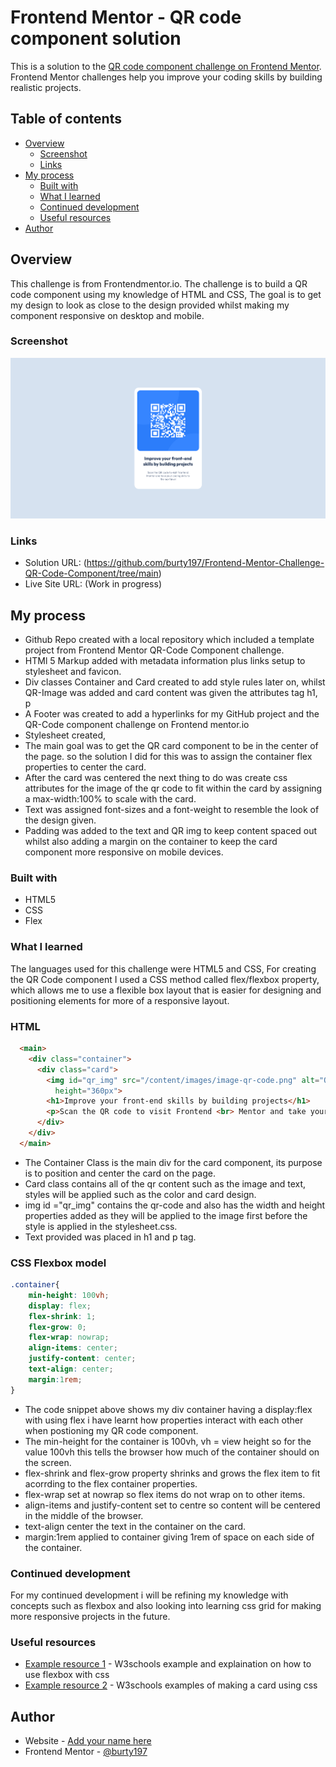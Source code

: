# Frontend Mentor - QR code component solution

This is a solution to the [QR code component challenge on Frontend Mentor](https://www.frontendmentor.io/challenges/qr-code-component-iux_sIO_H). Frontend Mentor challenges help you improve your coding skills by building realistic projects. 

## Table of contents

- [Overview](#overview)
  - [Screenshot](#screenshot)
  - [Links](#links)
- [My process](#my-process)
  - [Built with](#built-with)
  - [What I learned](#what-i-learned)
  - [Continued development](#continued-development)
  - [Useful resources](#useful-resources)
- [Author](#author)

## Overview

 This challenge is from Frontendmentor.io. The challenge is to build a QR code component using my knowledge of HTML and CSS, 
 The goal is to get my design to look as close to the design provided whilst making my component responsive on desktop and mobile. 

### Screenshot

![QR-Code-Component](./content/finished-project/Frontend%20Mentor%20QR%20code%20component.png)

### Links

- Solution URL: (https://github.com/burty197/Frontend-Mentor-Challenge-QR-Code-Component/tree/main)
- Live Site URL: (Work in progress)

## My process

- Github Repo created with a local repository which included a template project from Frontend Mentor QR-Code Component challenge.
- HTMl 5 Markup added with metadata information plus links setup to stylesheet and favicon.
- Div classes Container and Card created to add style rules later on, whilst QR-Image was added and card content was given the attributes tag h1, p 
- A Footer was created to add a hyperlinks for my GitHub project and the QR-Code component challenge on Frontend mentor.io
- Stylesheet created,   
- The main goal was to get the QR card component to be in the center of the page. so the solution I did for this was to assign the container flex properties to center the card.
- After the card was centered the next thing to do was create css attributes for the image of the qr code to fit within the card by assigning a max-width:100% to scale with the card.
- Text was assigned font-sizes and a font-weight to resemble the look of the design given.
- Padding was added to the text and QR img to keep content spaced out whilst also adding a margin on the container to keep the card component more responsive on mobile devices.

### Built with

- HTML5 
- CSS
- Flex 

### What I learned

The languages used for this challenge were HTML5 and CSS, For creating the QR Code component I used a CSS method called flex/flexbox property, which allows me to use a flexible box layout that is easier for designing and positioning elements for more of a responsive layout. 

### HTML
```html
  <main>
    <div class="container">
      <div class="card">
        <img id="qr_img" src="/content/images/image-qr-code.png" alt="QR_Code link for frontendmentor.io" width="360px"
          height="360px">
        <h1>Improve your front-end skills by building projects</h1>
        <p>Scan the QR code to visit Frontend <br> Mentor and take your coding skills to<br> the next level</p>
      </div>
    </div>
  </main>
```
- The Container Class is the main div for the card component, its purpose is to position and center the card on the page. 
- Card class contains all of the qr content such as the image and text, styles will be applied such as the color and card design.
- img id ="qr_img" contains the qr-code and also has the width and height properties added as they will be applied to the image first before the style is applied in the stylesheet.css.
- Text provided was placed in h1 and p tag.

### CSS Flexbox model
```css - flexbox
.container{
    min-height: 100vh;
    display: flex;
    flex-shrink: 1;
    flex-grow: 0;
    flex-wrap: nowrap;
    align-items: center;
    justify-content: center;
    text-align: center;
    margin:1rem;
}
```
- The code snippet above shows my div container having a display:flex with using flex i have learnt how properties interact with each other when postioning my QR code component.
- The min-height for the container is 100vh, vh = view height so for the value 100vh this tells the browser how much of the container should on the screen. 
- flex-shrink and flex-grow property shrinks and grows the flex item to fit acorrding to the flex container properties.
- flex-wrap set at nowrap so flex items do not wrap on to other items.
- align-items and justify-content set to centre so content will be centered in the middle of the browser. 
- text-align center the text in the container on the card.
- margin:1rem applied to container giving 1rem of space on each side of the container. 

### Continued development

For my continued development i will be refining my knowledge with concepts such as flexbox and also looking into learning css grid for making more responsive projects in the future. 

### Useful resources

- [Example resource 1](https://www.w3schools.com/css/css3_flexbox.asp) - W3schools example  and explaination on how to use flexbox with css
- [Example resource 2](https://www.w3schools.com/howto/howto_css_cards.asp) - W3schools examples of making a card using css 

## Author

- Website - [Add your name here](https://www.your-site.com)
- Frontend Mentor - [@burty197](https://www.frontendmentor.io/profile/burty197)